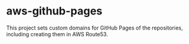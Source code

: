 # aws-github-pages

This project sets custom domains for GitHub Pages of the repositories, including creating them in AWS Route53.
